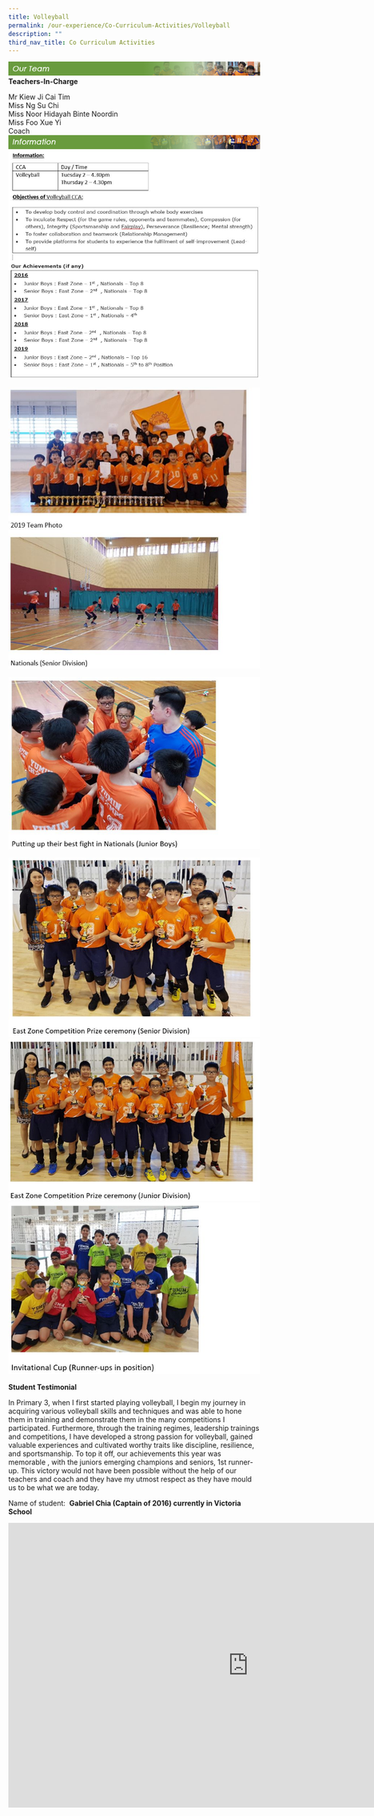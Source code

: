 ```yaml
---
title: Volleyball
permalink: /our-experience/Co-Curriculum-Activities/Volleyball
description: ""
third_nav_title: Co Curriculum Activities
---
```

![](/images/ourteam_volleyball.png)
**Teachers-In-Charge**  
  
Mr Kiew Ji Cai Tim  
Miss Ng Su Chi  
Miss Noor Hidayah Binte Noordin  
Miss Foo Xue Yi  
Coach
![](/images/information_volleyball.png)
![](/images/Volleyball2020a.jpeg)

![](/images/Volleyball2020b.jpeg)

![](/images/Volleyball2020c.jpeg)

![](/images/Volleyball2020d.jpeg)
![](/images/Volleyball2020e.jpeg)
![](/images/Volleyball2020f.jpeg)

**Student Testimonial**

  

In Primary 3, when I first started playing volleyball, I begin my journey in acquiring various volleyball skills and techniques and was able to hone them in training and demonstrate them in the many competitions I participated. Furthermore, through the training regimes, leadership trainings and competitions, I have developed a strong passion for volleyball, gained valuable experiences and cultivated worthy traits like discipline, resilience, and sportsmanship. To top it off, our achievements this year was memorable , with the juniors emerging champions and seniors, 1st runner-up. This victory would not have been possible without the help of our teachers and coach and they have my utmost respect as they have mould us to be what we are today.

  

Name of student:&nbsp; **Gabriel Chia (Captain of 2016) currently in Victoria School**

<iframe allowfullscreen="true" height="569" width="960" frameborder="0" src="https://docs.google.com/presentation/d/e/2PACX-1vSJeLSNeG7FS8vm3hCyOvCUJbDOCKvei2taC2EjHTHhlxULq-dDEyBFofGOUQarjhUMgNAQb_OBPgHP/embed?start=false&amp;loop=false&amp;delayms=3000"></iframe>